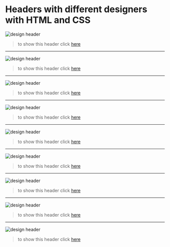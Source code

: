 # Headers with different designers with HTML and CSS

![design header](https://github.com/Erfan-Esmaili/Headers/blob/main/Screenshot%202024-08-05%20030740.png)

>to show this header click [here](http://127.0.0.1:5500/header/header1.html)

---
![design header](https://github.com/Erfan-Esmaili/Headers/blob/main/Screenshot%202024-08-05%20031509.png)

>to show this header click [here](http://127.0.0.1:5500/header/header2.html)

---
![design header](https://github.com/Erfan-Esmaili/Headers/blob/main/Screenshot%202024-08-05%20031525.png)

>to show this header click [here](http://127.0.0.1:5500/header/header3.html)

---
![design header](https://github.com/Erfan-Esmaili/Headers/blob/main/Screenshot%202024-08-05%20031539.png)

>to show this header click [here](http://127.0.0.1:5500/header/header4.html)

---
![design header](https://github.com/Erfan-Esmaili/Headers/blob/main/Screenshot%202024-08-05%20031558.png)

>to show this header click [here](http://127.0.0.1:5500/header/header5.html)

---
![design header](https://github.com/Erfan-Esmaili/Headers/blob/main/Screenshot%202024-08-05%20031611.png)

>to show this header click [here](http://127.0.0.1:5500/header/header6.html)

---
![design header](https://github.com/Erfan-Esmaili/Headers/blob/main/Screenshot%202024-08-05%20031720.png)

>to show this header click [here](http://127.0.0.1:5500/header/header7.html)

---

![design header](https://github.com/Erfan-Esmaili/Headers/blob/main/Screenshot%202024-08-05%20031739.png)

>to show this header click [here](http://127.0.0.1:5500/header/header8.html)

---
![design header](https://github.com/Erfan-Esmaili/Headers/blob/main/Screenshot%202024-08-05%20031753.png)

>to show this header click [here](http://127.0.0.1:5500/header/header9.html)
